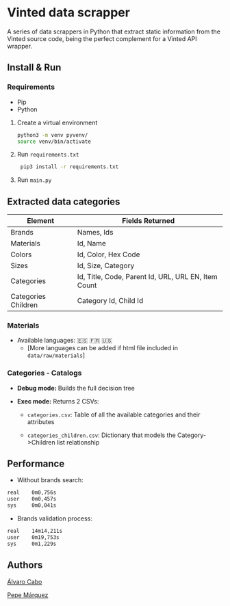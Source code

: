 # Vinted data scrapper

A series of data scrappers in Python that extract static information from the Vinted source code, being the perfect complement for a Vinted API wrapper.

## Install & Run

### Requirements

- Pip
- Python

1. Create a virtual environment

    ```bash
   python3 -m venv pyvenv/
   source venv/bin/activate
    ```

2. Run `requirements.txt`

   ```bash
    pip3 install -r requirements.txt
   ```

3. Run `main.py`

## Extracted data categories

| Element   | Fields Returned                                                                       |
|-----------|---------------------------------------------------------------------------------------|
| Brands    | Names, Ids                                                                            |
| Materials | Id, Name                                                                              |
| Colors    | Id, Color, Hex Code                                                                   |
| Sizes     | Id, Size, Category                                                                    |
| Categories| Id, Title, Code, Parent Id, URL, URL EN, Item Count                                    |
| Categories Children | Category Id, Child Id                                                       |

### Materials

- Available languages: 🇪🇸 🇫🇷 🇺🇸
  - [More languages can be added if html file included in `data/raw/materials`]

### Categories - Catalogs

- **Debug mode:** Builds the full decision tree

- **Exec mode:** Returns 2 CSVs:
  
  - `categories.csv`: Table of all the available categories and their attributes

  - `categories_children.csv`: Dictionary that models the Category->Children list relationship

## Performance

- Without brands search:

```bash
real    0m0,756s
user    0m0,457s
sys     0m0,041s
```

- Brands validation process:

```bash
real    14m14,211s
user    0m19,753s
sys     0m1,229s
```

## Authors

[Álvaro Cabo](https://github.com/alvarocabo)

[Pepe Márquez](https://github.com/pxp9)
